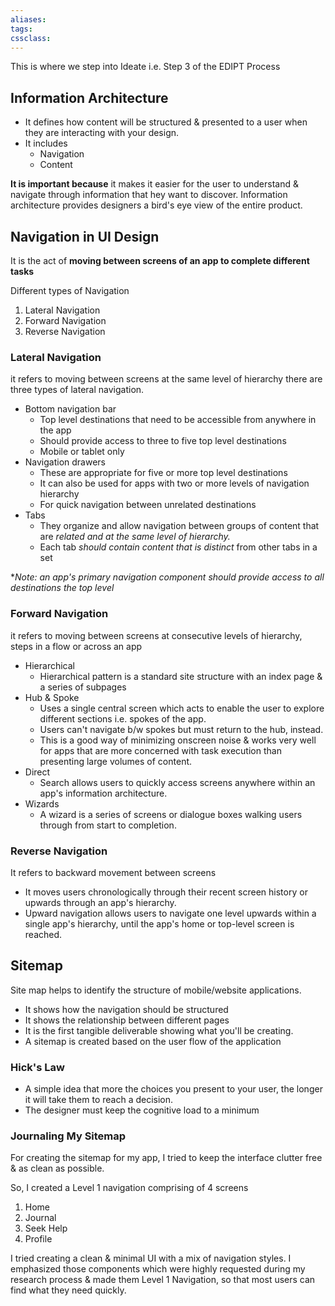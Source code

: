 ```yaml
---
aliases:
tags: 
cssclass:
---
```


This is where we step into Ideate i.e. Step 3 of the EDIPT Process

## Information Architecture
- It defines how content will be structured & presented to a user when they are interacting with your design.
- It includes
	- Navigation 
	- Content

**It is important because** it makes it easier for the user to understand & navigate through information that hey want to discover.
Information architecture provides designers a bird's eye view of the entire product.

## Navigation in UI Design
It is the act of **moving between screens of an app to complete different tasks**

Different types of Navigation
1. Lateral Navigation
2. Forward Navigation
3. Reverse Navigation

### Lateral Navigation
it refers to moving between screens at the same level of hierarchy there are three types of lateral navigation.

- Bottom navigation bar
	- Top level destinations that need to be accessible from anywhere in the app
	- Should provide access to three to five top level destinations
	- Mobile or tablet only
- Navigation drawers
	- These are appropriate for five or more top level destinations
	- It can also be used for apps with two or more levels of navigation hierarchy
	- For quick navigation between unrelated destinations
- Tabs
	- They organize and allow navigation between groups of content that are *related and at the same level of hierarchy.*
	- Each tab *should contain content that is distinct* from other tabs in a set

**Note: an app's primary navigation component should *provide access to all destinations the top level**

### Forward Navigation
it refers to moving between screens at consecutive levels of hierarchy, steps in a flow or across an app

- Hierarchical
	- Hierarchical pattern is a standard site structure with an index page & a series of subpages
- Hub & Spoke
	- Uses a single central screen which acts to enable the user to explore different sections i.e. spokes of the app.
	- Users can't navigate b/w spokes but must return to the hub, instead.
	- This is a good way of minimizing onscreen noise & works very well for apps that are more concerned with task execution than presenting large volumes of content.
- Direct 
	- Search allows users to quickly access screens anywhere within an app's information architecture.
- Wizards
	- A wizard is a series of screens or dialogue boxes walking users through from start to completion.

### Reverse Navigation
It refers to backward movement between screens

- It moves users chronologically through their recent screen history or upwards through an app's hierarchy.
- Upward navigation allows users to navigate one level upwards within a single app's hierarchy, until the app's home or top-level screen is reached.


## Sitemap
Site map helps to identify the structure of mobile/website applications.

- It shows how the navigation should be structured
- It shows the relationship between different pages
- It is the first tangible deliverable showing what you'll be creating.
- A sitemap is created based on the user flow of the application

### Hick's Law
- A simple idea that more the choices you present to your user, the longer it will take them to reach a decision.
- The designer must keep the cognitive load to a minimum

### Journaling My Sitemap
For creating the sitemap for my app, I tried to keep the interface clutter free & as clean as possible.

So, I created a Level 1 navigation comprising of 4 screens
1. Home
2. Journal
3. Seek Help
4. Profile

I tried creating a clean & minimal UI with a mix of navigation styles. 
I emphasized those components which were highly requested during my research process & made them Level 1 Navigation, so that most users can find what they need quickly.